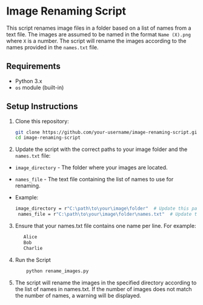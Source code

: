 # Image Renaming Script

This script renames image files in a folder based on a list of names from a text file. The images are assumed to be named in the format `Name (X).png` where `X` is a number. The script will rename the images according to the names provided in the `names.txt` file.

## Requirements

- Python 3.x
- `os` module (built-in)

## Setup Instructions

1. Clone this repository:

   ```bash
   git clone https://github.com/your-username/image-renaming-script.git
   cd image-renaming-script

2. Update the script with the correct paths to your image folder and the `names.txt` file:
- `image_directory` - The folder where your images are located.
- `names_file` - The text file containing the list of names to use for renaming.

- Example:
  ```bash
  image_directory = r"C:\path\to\your\image\folder"  # Update this path
   names_file = r"C:\path\to\your\image\folder\names.txt"  # Update this path
3. Ensure that your names.txt file contains one name per line. For example:
   ```bash
      Alice
      Bob
      Charlie
4. Run the Script
     ``` bash
         python rename_images.py
5. The script will rename the images in the specified directory according to the list of names in names.txt. If the number of images does not match the number of names, a warning will be displayed.
